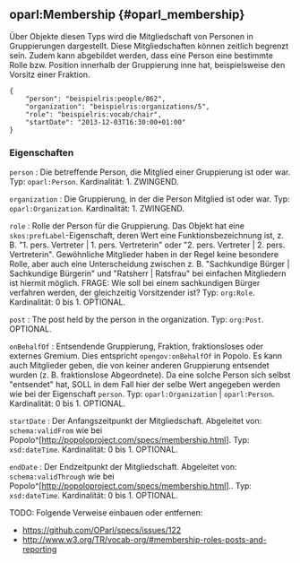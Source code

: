 oparl:Membership {#oparl_membership}
----------------

Über Objekte diesen Typs wird die Mitgliedschaft von Personen in
Gruppierungen dargestellt. Diese Mitgliedschaften können zeitlich
begrenzt sein. Zudem kann abgebildet werden, dass eine Person
eine bestimmte Rolle bzw. Position innerhalb der Gruppierung
inne hat, beispielsweise den Vorsitz einer Fraktion.

~~~~~  {#location_ex1 .json}
{
    "person": "beispielris:people/862",
    "organization": "beispielris:organizations/5",
    "role": "beispielris:vocab/chair",
    "startDate": "2013-12-03T16:30:00+01:00"
}
~~~~~

### Eigenschaften

`person`
:   Die betreffende Person, die Mitglied einer Gruppierung ist oder war.
    Typ: `oparl:Person`.
    Kardinalität: 1.
    ZWINGEND.
    
`organization`
:   Die Gruppierung, in der die Person Mitglied ist oder war.
    Typ: `oparl:Organization`.
    Kardinalität: 1.
    ZWINGEND.

`role`
:   Rolle der Person für die Gruppierung. Das Objekt hat eine `skos:prefLabel`-Eigenschaft,
    deren Wert eine Funktionsbezeichnung ist, z. B.
    "1. pers. Vertreter | 1. pers. Vertreterin" oder "2. pers. Vertreter | 2. pers. Vertreterin".
    Gewöhnliche Mitglieder haben in der Regel keine besondere Rolle,
    aber auch eine Unterscheidung zwischen z. B. "Sachkundige Bürger | Sachkundige Bürgerin"
    und "Ratsherr | Ratsfrau" bei einfachen Mitgliedern ist hiermit möglich.
    FRAGE: Wie soll bei einem sachkundigen Bürger verfahren werden, der gleichzeitig Vorsitzender ist?
    Typ: `org:Role`.
    Kardinalität: 0 bis 1.
    OPTIONAL.

`post`
:   The post held by the person in the organization.
    Typ: `org:Post`.
    OPTIONAL.

`onBehalfOf`
:   Entsendende Gruppierung, Fraktion, fraktionsloses oder externes Gremium.
    Dies entspricht `opengov:onBehalfOf` in Popolo.
    Es kann auch Mitglieder geben, die von keiner anderen Gruppierung entsendet wurden (z. B. fraktionslose Abgeordnete).
    Da eine solche Person sich selbst "entsendet" hat, SOLL in dem Fall hier der
    selbe Wert angegeben werden wie bei der Eigenschaft `person`.
    Typ: `oparl:Organization` | `oparl:Person`.
    Kardinalität: 0 bis 1.
    OPTIONAL.

`startDate`
:   Der Anfangszeitpunkt der Mitgliedschaft.
    Abgeleitet von: `schema:validFrom` wie bei Popolo^[<http://popoloproject.com/specs/membership.html>].
    Typ: `xsd:dateTime`.
    Kardinalität: 0 bis 1.
    OPTIONAL.

`endDate`
:   Der Endzeitpunkt der Mitgliedschaft.
    Abgeleitet von: `schema:validThrough` wie bei Popolo^[<http://popoloproject.com/specs/membership.html>]..
    Typ: `xsd:dateTime`.
    Kardinalität: 0 bis 1.
    OPTIONAL.

TODO: Folgende Verweise einbauen oder entfernen:

* https://github.com/OParl/specs/issues/122
* http://www.w3.org/TR/vocab-org/#membership-roles-posts-and-reporting
